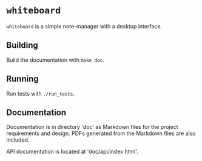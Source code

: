 # `whiteboard`

`whiteboard` is a simple note-manager with a desktop interface.

## Building

Build the documentation with `make doc`.

## Running

Run tests with `./run_tests`.

## Documentation

Documentation is in directory 'doc' as Markdown files for the project
requirements and design. PDFs generated from the Markdown files are also
included.

API documentation is located at 'doc/api/index.html'.
